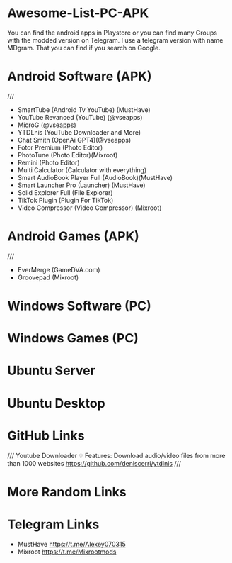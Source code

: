 # Awesome-List-PC-APK
You can find the android apps in Playstore or you can find many Groups with the modded version on Telegram.
I use a telegram version with name MDgram. That you can find if you search on Google. 

# Android Software (APK)
///
- SmartTube (Android Tv YouTube) (MustHave)
- YouTube Revanced (YouTube) (@vseapps)
- MicroG (@vseapps)
- YTDLnis (YouTube Downloader and More)
- Chat Smith (OpenAi GPT4)(@vseapps)
- Fotor Premium (Photo Editor)
- PhotoTune (Photo Editor)(Mixroot)
- Remini (Photo Editor)
- Multi Calculator (Calculator with everything)
- Smart AudioBook Player Full (AudioBook)(MustHave)
- Smart Launcher Pro (Launcher) (MustHave)
- Solid Explorer Full (File Explorer)
- TikTok Plugin (Plugin For TikTok)
- Video Compressor (Video Compressor) (Mixroot)

# Android Games (APK)
///
- EverMerge (GameDVA.com)
- Groovepad (Mixroot)

# Windows Software (PC)

# Windows Games (PC)

# Ubuntu Server 

# Ubuntu Desktop

# GitHub Links 
///
Youtube Downloader
💡 Features:
Download audio/video files from more than 1000 websites
  https://github.com/deniscerri/ytdlnis
///

# More Random Links

# Telegram Links
- MustHave
https://t.me/Alexey070315
- Mixroot
https://t.me/Mixrootmods




